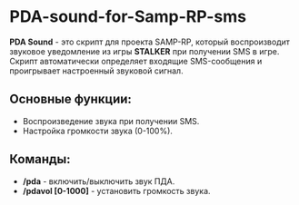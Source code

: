 # PDA-sound-for-Samp-RP-sms
**PDA Sound** - это скрипт для проекта SAMP-RP, который воспроизводит звуковое уведомление из игры **STALKER** при получении SMS в игре. Скрипт автоматически определяет входящие SMS-сообщения и проигрывает настроенный звуковой сигнал.

## **Основные функции:**
- Воспроизведение звука при получении SMS.
- Настройка громкости звука (0-100%).

## **Команды:**
- **/pda** - включить/выключить звук ПДА.
- **/pdavol [0-1000]** - установить громкость звука.

